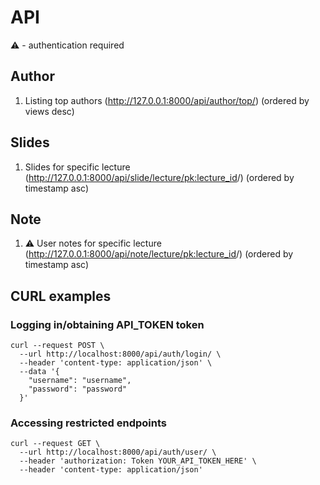 # API
:warning: - authentication required

## Author
1. Listing top authors (http://127.0.0.1:8000/api/author/top/) (ordered by views desc)

## Slides
1. Slides for specific lecture (http://127.0.0.1:8000/api/slide/lecture/<pk:lecture_id>/) (ordered by timestamp asc)

## Note
1. :warning: User notes for specific lecture (http://127.0.0.1:8000/api/note/lecture/<pk:lecture_id>/) (ordered by timestamp asc)

## CURL examples
### Logging in/obtaining API_TOKEN token 
```
curl --request POST \
  --url http://localhost:8000/api/auth/login/ \
  --header 'content-type: application/json' \
  --data '{
    "username": "username",
    "password": "password"
  }'
```

### Accessing restricted endpoints
```
curl --request GET \
  --url http://localhost:8000/api/auth/user/ \
  --header 'authorization: Token YOUR_API_TOKEN_HERE' \
  --header 'content-type: application/json'
```